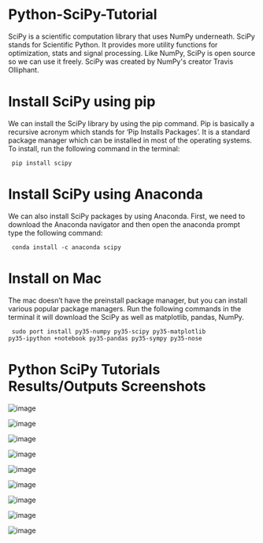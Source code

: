 # Python-SciPy-Tutorial
SciPy is a scientific computation library that uses NumPy underneath.  SciPy stands for Scientific Python.  It provides more utility functions for optimization, stats and signal processing.  Like NumPy, SciPy is open source so we can use it freely.  SciPy was created by NumPy's creator Travis Olliphant.

# Install SciPy using pip

We can install the SciPy library by using the pip command. Pip is basically a recursive acronym which stands for ‘Pip Installs Packages’. It is a standard package manager which can be installed in most of the operating systems. To install, run the following command in the terminal:

<code> pip install scipy  </code>

# Install SciPy using Anaconda

We can also install SciPy packages by using Anaconda. First, we need to download the Anaconda navigator and then open the anaconda prompt type the following command:

<code> conda install -c anaconda scipy  </code>

# Install on Mac

The mac doesn’t have the preinstall package manager, but you can install various popular package managers. Run the following commands in the terminal it will download the SciPy as well as matplotlib, pandas, NumPy.

<code> sudo port install py35-numpy py35-scipy py35-matplotlib py35-ipython +notebook py35-pandas py35-sympy py35-nose    </code>

# Python SciPy Tutorials Results/Outputs Screenshots

![image](https://github.com/user-attachments/assets/22d1c7d7-18fa-46aa-888b-51e27af95045)


![image](https://github.com/user-attachments/assets/1c932eab-9c8f-45f9-9d6d-003f19f313d5)


![image](https://github.com/user-attachments/assets/a46ce00d-1fe9-4363-8ed7-6acb42b6d869)


![image](https://github.com/user-attachments/assets/7e9d78f8-78b4-4544-a288-3674f71869e9)


![image](https://github.com/user-attachments/assets/4551cc61-3231-435d-9e34-d2ed3d855a75)


![image](https://github.com/user-attachments/assets/1ef9667f-81c4-48b7-a8ea-20f78af2bad4)


![image](https://github.com/user-attachments/assets/15301088-ee9b-4aa2-bdcf-52d5ceca98b4)


![image](https://github.com/user-attachments/assets/cd16a26f-db0b-4e2b-88d1-3957ae5d987a)






![image](https://github.com/user-attachments/assets/8c8fb10c-ee28-4e7c-8ca4-6361c4b2c496)



